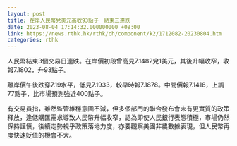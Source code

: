 ```yaml
---
layout: post
title: 在岸人民幣兌美元高收93點子　結束三連跌
date: 2023-08-04 17:14:32.000000000 +08:00
link: https://news.rthk.hk/rthk/ch/component/k2/1712082-20230804.htm
categories: rthk
---
```


人民幣結束3個交易日連跌。在岸價初段曾高見7.1482兌1美元，其後升幅收窄，收報7.1802，升93點子。

離岸價午後跌穿7.19水平，低見7.1933，較早時報7.1878。中間價報7.1418，上調77點子，比市場預測強近400點子。

有交易員指，雖然監管維穩意圖不減，但多個部門的聯合發布會未有更實質的政策釋放，逢低購匯需求導致人民幣升幅收窄，認為即使人民銀行表態積極，市場仍然保持謹慎，後續走勢視乎政策落地力度，亦要觀察美國非農數據表現，但人民幣再度快速貶值的機會不大。
